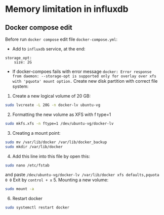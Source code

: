 # Memory limitation in influxdb
## Docker compose edit
Before run `docker compose` edit file `docker-compose.yml`:
- Add to `influxdb` service, at the end:
``` docker
storage_opt:
    size: 2G
```
- If docker-compoes fails with error message `docker: Error response from daemon: --storage-opt is supported only for overlay over xfs with 'pquota' mount option.` Create new disk partition with correct file system:
1. Create a new logical volume of 20 GB:
``` bash
sudo lvcreate -L 20G -n docker-lv ubuntu-vg
```
2. Formatting the new volume as XFS with f type=1
``` bash
sudo mkfs.xfs -n ftype=1 /dev/ubuntu-vg/docker-lv
```
3. Creating a mount point:
``` bash
sudo mv /var/lib/docker /var/lib/docker_backup
sudo mkdir /var/lib/docker
```
4. Add this line into this file by open this:
``` bash
sudo nano /etc/fstab
```
and paste `/dev/ubuntu-vg/docker-lv /var/lib/docker xfs defaults,pquota 0 0`
Exit by `control + x`
5. Mounting a new volume:
``` bash
sudo mount -a
```
6. Restart docker
``` bash
sudo systemctl restart docker
```